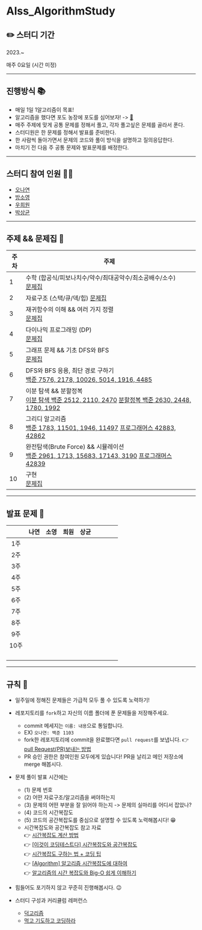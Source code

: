 # Alss_AlgorithmStudy

## ✏️ 스터디 기간 

2023.~

매주 0요일 (시간 미정) 

---
## 진행방식 📚
- 매일 1일 1알고리즘이 목표!
- 알고리즘을 했다면 포도 농장에 포도를 심어보자! -> [🍇](https://docs.google.com/spreadsheets/d/1Vs-4ZJxWiNcunHS6h4E_jJmugXf9jcLY0APHbH1TsrU/edit#gid=0)
- 매주 주제에 맞게 공통 문제를 정해서 풀고, 각자 풀고싶은 문제를 골라서 푼다.
- 스터디원은 한 문제를 정해서 발표를 준비한다. 
- 한 사람씩 돌아가면서 문제의 코드와 풀이 방식을 설명하고 질의응답한다.
- 마치기 전 다음 주 공통 문제와 발표문제를 배정한다.

---

## 스터디 참여 인원 👩‍💻
- [오나연](https://github.com/beautiflow)
- [방소영](https://github.com/blacklabf)
- [우희원](https://github.com/H2W0N)
- [박상균](https://github.com/sanggyunbak2856)



---
## 주제 && 문제집 📖
| <center>주차</center> | <center>주제</center> | 
| :---- | ------ |
| 1 | 수학 (합공식/피보나치수/약수/최대공약수/최소공배수/소수) <br/> [문제집](https://www.acmicpc.net/workbook/view/8997) | 
| 2 | 자료구조 (스택/큐/덱/힙) [문제집](https://www.acmicpc.net/workbook/view/8999) | 
| 3 | 재귀함수의 이해 && 여러 가지 정렬 <br/> [문제집](https://www.acmicpc.net/workbook/view/9000)  | 
| 4 | 다이나믹 프로그래밍 (DP) <br/> [문제집](https://www.acmicpc.net/workbook/view/9001) | 
| 5 | 그래프 문제 && 기초 DFS와 BFS <br/> [문제집](https://www.acmicpc.net/workbook/view/9003) | 
| 6 | DFS와 BFS 응용, 최단 경로 구하기 <br/> [백준 7576, 2178, 10026, 5014, 1916, 4485](https://www.acmicpc.net/workbook/view/8999) | 
| 7 | 이분 탐색 && 분할정복<br/> [이분 탐색 백준 2512, 2110, 2470]() [분할정복 백준 2630, 2448, 1780, 1992](https://www.acmicpc.net/workbook/view/8999) | 
| 8 | 그리디 알고리즘 <br/> [백준 1783, 11501, 1946, 11497](https://www.acmicpc.net/workbook/view/8999) [프로그래머스 42883, 42862]()| 
| 9 | 완전탐색(Brute Force) && 시뮬레이션 <br/> [백준 2961, 1713, 15683, 17143, 3190](https://www.acmicpc.net/workbook/view/8999) [프로그래머스 42839]() | 
| 10 | 구현 <br/> [문제집](https://www.acmicpc.net/workbook/view/1152) | 


---
## 발표 문제 🥇

|  | <center>나연</center> | <center>소영</center> | <center>희원</center> | <center>상균</center> | <center>  </center> | <center>  </center> | <center>  </center> | <center>  </center> |
| --- | --- | --- | --- | --- | --- | --- | --- | --- |
| <center>1주</center> | <center>  </center> | <center>   <br/>  </center> | <center> <br/>  </center> | <center>  <br/>   </center> | <center>   <br/>   </center> | <center>  <br/>   </center> | <center>   <br/>   </center> | <center>    </center> |
| <center>2주</center> | <center>   </center> | <center>    </center> | <center>   </center> | <center>  </center> | <center>  </center> | <center> </center> | <center> </center> | <center> </center>  
| <center>3주</center> | <center>     </center> | <center>   </center> | <center>   </center> | <center>   </center> | <center> </center> | <center>   </center> | <center> </center> | <center> </center> |
| <center>4주</center> | <center> </center> | <center> </center> | <center> </center> | <center> </center> | <center> </center> | <center> </center> | <center> </center> | <center> </center> |
| <center>5주</center> | <center> </center> | <center> </center> | <center> </center> | <center> </center> | <center> </center> | <center> </center> | <center> </center> | <center> </center> |
| <center>6주</center> |  |  |  |  |  |  |  |  |
| <center>7주</center> |  |  |  |  |  |  |  |  |
| <center>8주</center> |  |  |  |  |  |  |  |  |
| <center>9주</center> |  |  |  |  |  |  |  |  |
| <center>10주</center> |  |  |  |  |  |  |  |  |
|  |  |  |  |  |  |  |  |  |
|  |  |  |  |  |  |  |  |  |
|  |  |  |  |  |  |  |  |  |
|  |  |  |  |  |  |  |  |  |


---
## 규칙 🧾
- 일주일에 정해진 문제들은 가급적 모두 풀 수 있도록 노력하기!

- 레포지토리를 `fork`하고 자신의 이름 폴더에 푼 문제들을 저장해주세요.
  - commit 메세지는 `이름: 내용`으로 통일합니다.
  - EX) `오나연: 백준 1103`
  - fork한 레포지토리에 commit을 완료했다면 `pull request`를 보냅니다. 👉 [pull Request(PR)보내는 방법](https://chanhuiseok.github.io/posts/git-3/)
  - PR 승인 권한은 참여인원 모두에게 있습니다! PR을 날리고 메인 저장소에 merge 해봅시다.

- 문제 풀이 발표 시간에는
  - (1) 문제 번호
  - (2) 어떤 자료구조/알고리즘을 써야하는지
  - (3) 문제의 어떤 부분을 잘 읽어야 하는지 -> 문제의 실마리를 어디서 잡았나?
  - (4) 코드의 시간복잡도
  - (5) 코드의 공간복잡도를 중심으로 설명할 수 있도록 노력해봅시다! 😁
  - 시간복잡도와 공간복잡도 참고 자료 <br/>
     👉 [시간복잡도 계산 방법](https://410leehs.tistory.com/3)<br/>
     👉 [[이것이 코딩테스트다] 시간복잡도와 공간복잡도](https://jeleedev.tistory.com/70)<br/>
     👉 [시간복잡도 구하는 법 + 코딩 팁](https://mimimimamimimo.tistory.com/2)<br/>
     👉 [[Algorithm] 알고리즘 시간복잡도에 대하여](https://coding-factory.tistory.com/608)<br/>
     👉 [알고리즘의 시간 복잡도와 Big-O 쉽게 이해하기](https://blog.chulgil.me/algorithm/)<br/>
- 힘들어도 포기하지 않고 꾸준히 진행해봅시다. 😉
- 스터디 구성과 커리큘럼 레퍼런스 
  - [덕고리즘](https://github.com/dev-dain/Dukgorithm)
  - [먹고 기도하고 코딩하라](https://dev-dain.tistory.com/155) 
